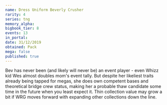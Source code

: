 ```yaml
---
name: Dress Uniform Beverly Crusher
rarity: 4
series: tng
memory_alpha:
bigbook_tier: 8
events: 13
in_portal:
date: 31/12/2019
obtained: Pack
mega: false
published: true
---
```


Bev has never been (and likely will never be) an event player - even Whizz kid Wes almost doubles mom's event tally. But despite her likeliest traits already being tapped for megas, she does own competent bases and theoretical bridge crew status, making her a probable thaw candidate some time in the future when you least expect it. Thin collection value may grow a bit if WRG moves forward with expanding other collections down the line.
